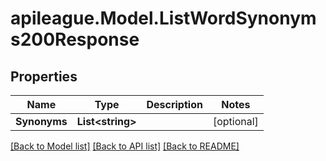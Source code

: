 # apileague.Model.ListWordSynonyms200Response

## Properties

Name | Type | Description | Notes
------------ | ------------- | ------------- | -------------
**Synonyms** | **List&lt;string&gt;** |  | [optional] 

[[Back to Model list]](../README.md#documentation-for-models) [[Back to API list]](../README.md#documentation-for-api-endpoints) [[Back to README]](../README.md)

